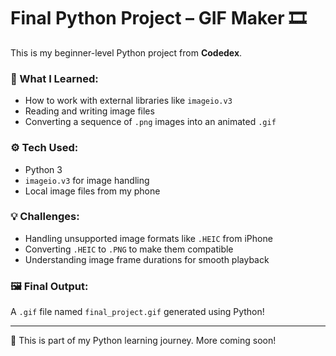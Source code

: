 # Final Python Project – GIF Maker 🎞️

This is my beginner-level Python project from **Codedex**.

### 🧠 What I Learned:
- How to work with external libraries like `imageio.v3`
- Reading and writing image files
- Converting a sequence of `.png` images into an animated `.gif`

### ⚙️ Tech Used:
- Python 3
- `imageio.v3` for image handling
- Local image files from my phone

### 💡 Challenges:
- Handling unsupported image formats like `.HEIC` from iPhone
- Converting `.HEIC` to `.PNG` to make them compatible
- Understanding image frame durations for smooth playback

### 🖼️ Final Output:
A `.gif` file named `final_project.gif` generated using Python!

---

📁 This is part of my Python learning journey. More coming soon!
